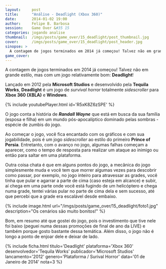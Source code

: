 ```yaml
---
layout:     post
title:      "Análise - Deadlight (Xbox 360)"
date:       2014-01-02 19:00
author:     Felipe B. Barbosa
session:    Game Over &#35 15
categories: jogando analise
thumbnail:  /imgs/posts/game_over/15_deadlight/post_thumbnail.jpg
cover:      /imgs/posts/game_over/15_deadlight/post_header.jpg
sinopse: >
  A contagem de jogos terminados em 2014 já começou! Talvez não em grande estilo, mas com um jogo relativamente bom: Deadlight!
game_cover:
---
```

A contagem de jogos terminados em 2014 já começou! Talvez não em grande estilo, mas com um jogo relativamente bom: **Deadlight**!

Lançado em 2012 pela **Microsoft Studios** e desenvolvido pela **Tequila Works**, **Deadlight** é um jogo de *survival horror* totalmente *sidescroller* para **Xbox 360 (XBLA)** e **Windows**.

{% include youtubePlayer.html id='R5xK8Z6zSPE' %}

O jogo conta a história de **_Randall Wayne_** que está em busca da sua família (esposa e filha) em um mundo pós-apocalíptico dominado pelas sombras - espécie de zumbis do jogo.

Ao começar o jogo, você fica encantado com os gráficos e com sua jogabilidade, pois é um jogo *sidescroller* ao estilo do primeiro **Prince of Persia**. Entretanto, com o avanço no jogo, algumas falhas começam a aparecer, como o tempo de resposta para realizar um ataque ao inimigo ou então para saltar em uma plataforma.

Outra coisa chata é que em alguns pontos do jogo, a mecânica do jogo simplesmente muda e você tem que morrer algumas vezes para descobrir como passar, por exemplo, no jogo inteiro para atravessar as grades, você tinha que pular e agarrar a parte de cima (caso esteja em alcance) e subir, aí chega em uma parte onde você está fugindo de um helicóptero e chega numa grade, tentei várias pular no parte de cima dela e sem sucesso, até que percebi que a grade era escalável desde embaixo.

{% include image.html url="/imgs/posts/game_over/15_deadlight/foto1.jpg" description="Os cenários são muito bonitos!" %}

Bom, em resumo até que gostei do jogo, pois o investimento que tive nele foi baixo (peguei numa dessas promoções de final de ano da LIVE) e também porque gosto bastante dessa temática. Além disso, o jogo não é longo a ponto de enjoar dele e deixar de lado.

{% include ficha.html
  titulo='Deadlight'
  plataforma='Xbox 360'
  desenvolvedor='Tequila Works'
  publicador='Microsoft Studios'
  lancamento='2012'
  genero='Plataforma / Surival Horror'
  data='01 de Janeiro de 2014'
  nota=3 %}
